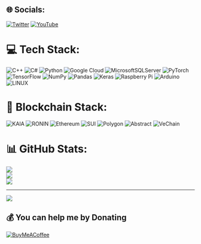 
## 🌐 Socials:
[![Twitter](https://img.shields.io/badge/Twitter-%231DA1F2.svg?logo=Twitter&logoColor=white)](https://twitter.com/handeveloper1)
 [![YouTube](https://img.shields.io/badge/YouTube-%23FF0000.svg?logo=YouTube&logoColor=white)](https://www.youtube.com/@handeveloper1) 



# 💻 Tech Stack:
![C++](https://img.shields.io/badge/c++-%2300599C.svg?style=for-the-badge&logo=c%2B%2B&logoColor=white) ![C#](https://img.shields.io/badge/c%23-%23239120.svg?style=for-the-badge&logo=c-sharp&logoColor=white) ![Python](https://img.shields.io/badge/python-3670A0?style=for-the-badge&logo=python&logoColor=ffdd54) ![Google Cloud](https://img.shields.io/badge/Google%20Cloud-%234285F4.svg?style=for-the-badge&logo=google-cloud&logoColor=white) ![MicrosoftSQLServer](https://img.shields.io/badge/Microsoft%20SQL%20Sever-CC2927?style=for-the-badge&logo=microsoft%20sql%20server&logoColor=white) ![PyTorch](https://img.shields.io/badge/PyTorch-%23EE4C2C.svg?style=for-the-badge&logo=PyTorch&logoColor=white) ![TensorFlow](https://img.shields.io/badge/TensorFlow-%23FF6F00.svg?style=for-the-badge&logo=TensorFlow&logoColor=white) ![NumPy](https://img.shields.io/badge/numpy-%23013243.svg?style=for-the-badge&logo=numpy&logoColor=white) ![Pandas](https://img.shields.io/badge/pandas-%23150458.svg?style=for-the-badge&logo=pandas&logoColor=white) ![Keras](https://img.shields.io/badge/Keras-%23D00000.svg?style=for-the-badge&logo=Keras&logoColor=white) ![Raspberry Pi](https://img.shields.io/badge/-RaspberryPi-C51A4A?style=for-the-badge&logo=Raspberry-Pi) ![Arduino](https://img.shields.io/badge/-Arduino-00979D?style=for-the-badge&logo=Arduino&logoColor=white) ![LINUX](https://img.shields.io/badge/Linux-FCC624?style=for-the-badge&logo=linux&logoColor=black)

# 🧱 Blockchain Stack:
![KAIA](https://img.shields.io/badge/KAIA-%23000000.svg?style=for-the-badge&logoColor=white)  ![RONIN](https://img.shields.io/badge/RONIN-%2300459C.svg?style=for-the-badge&logoColor=white)  ![Ethereum](https://img.shields.io/badge/Ethereum-%233C3C3D.svg?style=for-the-badge&logo=ethereum&logoColor=white)  ![SUI](https://img.shields.io/badge/SUI-%23003BFF.svg?style=for-the-badge&logoColor=white)  ![Polygon](https://img.shields.io/badge/Polygon-%237B3FE4.svg?style=for-the-badge&logo=polygon&logoColor=white)  ![Abstract](https://img.shields.io/badge/Abstract-%23111111.svg?style=for-the-badge&logoColor=white)  ![VeChain](https://img.shields.io/badge/VeChain-%230082FF.svg?style=for-the-badge&logo=vechain&logoColor=white)



# 📊 GitHub Stats:
![](https://github-readme-stats.vercel.app/api?username=handeveloper1&theme=dark&hide_border=false&include_all_commits=false&count_private=false)<br/>
![](https://github-readme-streak-stats.herokuapp.com/?user=handeveloper1&theme=dark&hide_border=false)<br/>
![](https://github-readme-stats.vercel.app/api/top-langs/?username=handeveloper1&theme=dark&hide_border=false&include_all_commits=false&count_private=false&layout=compact)

---
[![](https://visitcount.itsvg.in/api?id=oguzhanyazman&icon=0&color=0)](https://visitcount.itsvg.in)

  ## 💰 You can help me by Donating
  [![BuyMeACoffee](https://img.shields.io/badge/Buy%20Me%20a%20Coffee-ffdd00?style=for-the-badge&logo=buy-me-a-coffee&logoColor=black)](https://buymeacoffee.com/handeveloper1) 

  
<!-- Proudly created with GPRM ( https://gprm.itsvg.in ) -->
